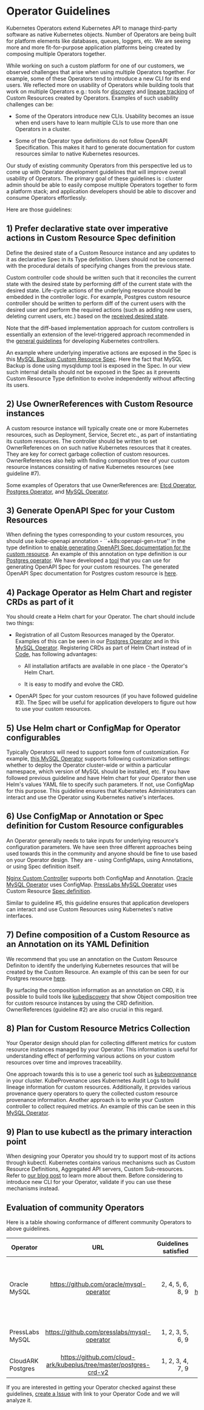 # Operator Guidelines

Kubernetes Operators extend Kubernetes API to manage third-party software as native Kubernetes objects. 
Number of Operators are being built for platform elements like databases, queues, loggers, etc. 
We are seeing more and more fit-for-purpose application platforms being created by composing multiple Operators together.

While working on such a custom platform for one of our customers, we observed challenges that arise when using multiple Operators together. 
For example, some of these Operators tend to introduce a new CLI for its end users. 
We reflected more on usability of Operators while building tools that work on multiple Operators 
e.g.: tools for [discovery](https://github.com/cloud-ark/kubediscovery) and [lineage tracking](https://github.com/cloud-ark/kubeprovenance)
of Custom Resources created by Operators. Examples of such usability challenges can be:

  * Some of the Operators introduce new CLIs. Usability becomes an issue when end users have to learn multiple CLIs to use more than one Operators in a cluster.

  * Some of the Operator type definitions do not follow OpenAPI Specification. This makes it hard to generate documentation for custom resources similar to native Kubernetes resources.

Our study of existing community Operators from this perspective led us to come up with Operator development guidelines that will improve overall usability of Operators. The primary goal of these guidelines is : cluster admin should be able to easily compose multiple Operators together to form a platform stack; and application developers should be able to discover and consume Operators effortlessly.



Here are those guidelines:

## 1) Prefer declarative state over imperative actions in Custom Resource Spec definition

Define the desired state of a Custom Resource instance and any updates to it 
as declarative Spec in its Type definition.
Users should not be concerned with the procedural details of specifying changes from the previous state.

Custom controller code should be written such that it reconciles the current state
with the desired state by performing diff of the current state with the desired state. 
Life-cycle actions of the underlying resource should be embedded in the controller logic.
For example, Postgres custom resource controller should be written to perform diff of the current users with the desired user
and perform the required actions (such as adding new users, deleting current users, etc.) based on 
the [received desired state](https://github.com/cloud-ark/kubeplus/blob/master/postgres-crd-v2/artifacts/examples/add-user.yaml).

Note that the diff-based implementation approach for custom controllers is essentially an extension of
the level-triggered approach recommended in the [general guidelines](https://github.com/kubernetes/community/blob/master/contributors/devel/controllers.md) 
for developing Kubernetes controllers.

An example where underlying imperative actions are exposed in the Spec is this 
[MySQL Backup Custom Resource Spec](https://github.com/oracle/mysql-operator/blob/master/examples/backup/backup.yaml#L7).
Here the fact that MySQL Backup is done using mysqldump tool is exposed in the Spec.
In our view such internal details should not be exposed in the Spec as it prevents Custom Resource Type definition 
to evolve independently without affecting its users.


## 2) Use OwnerReferences with Custom Resource instances

A custom resource instance will typically create one or more Kubernetes resources, such as Deployment, Service, Secret etc., 
as part of instantiating its custom resources. The controller should be written to set OwnerReferences on 
on such native Kubernetes resources that it creates. 
They are key for correct garbage collection of custom resources.
OwnerReferences also help with finding composition tree of your custom resource instances consisting of
native Kubernetes resources (see guideline #7).

Some examples of Operators that use OwnerReferences are: [Etcd Operator](https://github.com/coreos/etcd-operator/blob/master/pkg/cluster/cluster.go#L351),
[Postgres Operator](https://github.com/cloud-ark/kubeplus/blob/master/postgres-crd-v2/controller.go#L508), and 
[MySQL Operator](https://github.com/oracle/mysql-operator/blob/master/pkg/resources/services/service.go#L34).


## 3) Generate OpenAPI Spec for your Custom Resources

When defining the types corresponding to your custom resources, you should use
kube-openapi annotation - ``+k8s:openapi-gen=true''
in the type definition to [enable generating OpenAPI Spec documentation for the custom resource](https://medium.com/@cloudark/understanding-kubectl-explain-9d703396cc8).
An example of this annotation on type definition is our [Postgres operator](https://github.com/cloud-ark/kubeplus/blob/master/postgres-crd-v2/pkg/apis/postgrescontroller/v1/types.go#L28).
We have developed a [tool](https://github.com/cloud-ark/kubeplus/tree/master/openapi-spec-generator) 
that you can use for generating OpenAPI Spec for your custom resources. 
The generated OpenAPI Spec documentation for Postgres custom resource is [here](https://github.com/cloud-ark/kubeplus/blob/master/postgres-crd-v2/postgres-crd-v2-chart/openapispec.json). 


## 4) Package Operator as Helm Chart and register CRDs as part of it

You should create a Helm chart for your Operator. The chart should include two things: 

* Registration of all Custom Resources managed by the Operator.
Examples of this can be seen in our [Postgres Operator](https://github.com/cloud-ark/kubeplus/blob/master/postgres-crd-v2/postgres-crd-v2-chart/templates/deployment.yaml)
and in this [MySQL Operator](https://github.com/oracle/mysql-operator/blob/master/mysql-operator/templates/01-resources.yaml).
Registering CRDs as part of Helm Chart instead of in [Code](https://github.com/coreos/etcd-operator/blob/master/pkg/controller/backup-operator/operator.go#L76),
has following advantages: 

  * All installation artifacts are available in one place - the Operator's Helm Chart.

  * It is easy to modify and evolve the CRD.

* OpenAPI Spec for your custom resources (if you have followed guideline #3).
The Spec will be useful for application developers to figure out how to use your custom resources.



## 5) Use Helm chart or ConfigMap for Operator configurables

Typically Operators will need to support some form of customization. For example, 
[this MySQL Operator](https://github.com/oracle/mysql-operator/blob/master/docs/tutorial.md#configuration) supports following customization settings: whether to deploy
the Operator cluster-wide or within a particular namespace, which version of MySQL should be installed, etc.
If you have followed previous guideline and have Helm chart for your Operator then use Helm's values YAML file to specify
such parameters. If not, use ConfigMap for this purpose. This guideline ensures that Kubernetes Administrators
can interact and use the Operator using Kubernetes native's interfaces.



## 6) Use ConfigMap or Annotation or Spec definition for Custom Resource configurables

An Operator generally needs to take inputs for underlying resource's configuration parameters. We have seen three different approaches being used towards this in the community and anyone should be fine to use based on your Operator design. They are - using ConfigMaps, using Annotations, or using Spec definition itself. 

[Nginx Custom Controller](https://github.com/nginxinc/kubernetes-ingress/tree/master/examples/customization) supports both ConfigMap and Annotation.
[Oracle MySQL Operator](https://github.com/oracle/mysql-operator/blob/master/docs/user/clusters.md) uses ConfigMap.
[PressLabs MySQL Operator](https://github.com/presslabs/mysql-operator) uses Custom Resource [Spec definition](https://github.com/presslabs/mysql-operator/blob/master/examples/example-cluster.yaml#L22).

Similar to guideline #5, this guideline ensures that application developers can interact and use Custom Resources using Kubernetes's native interfaces.



## 7) Define composition of a Custom Resource as an Annotation on its YAML Definition

We recommend that you use an annotation on the Custom Resource Definiton to identify the underlying Kubernetes resources
that will be created by the Custom Resource. An example of this can be seen for our Postgres resource 
[here](https://github.com/cloud-ark/kubeplus/blob/master/postgres-crd-v2/artifacts/deployment/deployment.yaml#L33).

By surfacing the composition information as an annotation on CRD, it is possible
to build tools like [kubediscovery](https://github.com/cloud-ark/kubediscovery)
that show Object composition tree for custom resource instances by using the CRD definition.
OwnerReferences (guideline #2) are also crucial in this regard.



## 8) Plan for Custom Resource Metrics Collection

Your Operator design should plan for collecting different metrics for custom resource instances managed by your Operator. This information is useful for understanding effect of performing various actions on your custom resources over time and improves traceability. 

One approach towards this is to use a generic tool such as [kubeprovenance](https://github.com/cloud-ark/kubeprovenance) in your cluster.
KubeProvenance uses Kubernetes Audit Logs to build lineage information for custom resources.
Additionally, it provides various provenance query operators to query the collected custom resource provenance information.
Another approach is to write your Custom controller to collect required metrics.
An example of this can be seen in this [MySQL Operator](https://github.com/oracle/mysql-operator/blob/master/docs/setup/monitoring.md).


## 9) Plan to use kubectl as the primary interaction point

When designing your Operator you should try to support most of its actions through kubectl. 
Kubernetes contains various mechanisms such as Custom Resource Definitions, Aggregated API servers, 
Custom Sub-resources. Refer to [our blog post](https://medium.com/@cloudark/comparing-kubernetes-api-extension-mechanisms-of-custom-resource-definition-and-aggregated-api-64f4ca6d0966) to learn more about them. 
Before considering to introduce new CLI for your Operator, validate if you can use these mechanisms instead.



## Evaluation of community Operators

Here is a table showing conformance of different community Operators to above guidelines.

| Operator      | URL           | Guidelines satisfied  | Comments     |
| ------------- |:-------------:| ---------------------:| ------------:|
| Oracle MySQL  | https://github.com/oracle/mysql-operator | 2, 4, 5, 6, 8, 9 | 1: Not satisfied because of exposing mysqldump in Spec <br>3: Not satisfied, PR to address the violation: https://github.com/oracle/mysql-operator/pull/216 <br> 7: Not satisfied as composition of CRDs not defined
| PressLabs MySQL| https://github.com/presslabs/mysql-operator  | 1, 2, 3, 5, 6, 9 | 4: Not satisfied because CRD installed in Code <br> 7: Not satisfied as composition of  CRDs not defined
| CloudARK Postgres| https://github.com/cloud-ark/kubeplus/tree/master/postgres-crd-v2 | 1, 2, 3, 4, 7, 9 | 5, 6: Work-in-Progress



If you are interested in getting your Operator checked against these guidelines, 
[create a Issue](https://github.com/cloud-ark/kubeplus/issues) with link to your Operator Code and we will analyze it.









